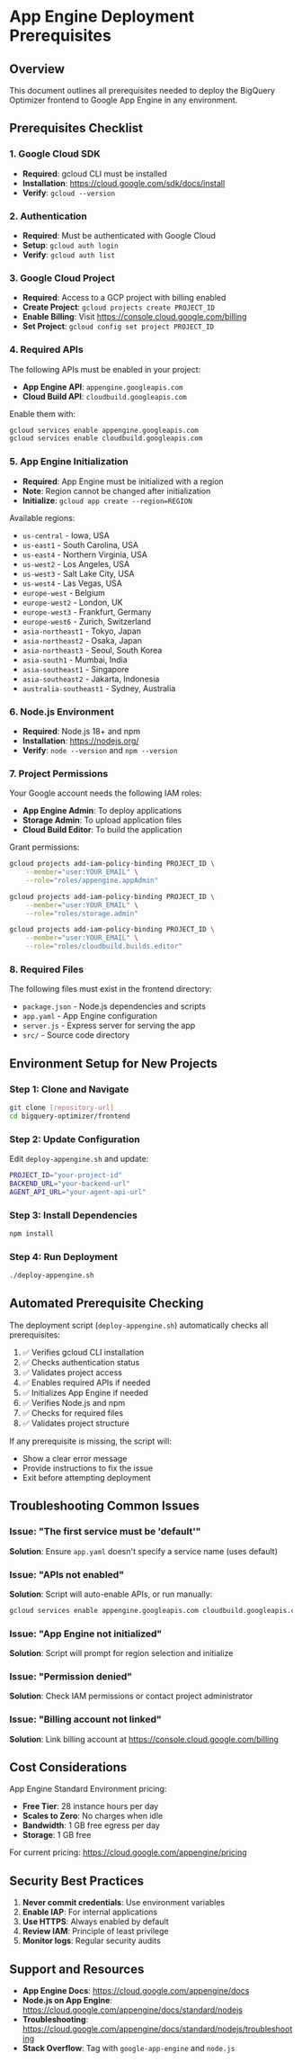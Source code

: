 # App Engine Deployment Prerequisites

## Overview
This document outlines all prerequisites needed to deploy the BigQuery Optimizer frontend to Google App Engine in any environment.

## Prerequisites Checklist

### 1. Google Cloud SDK
- **Required**: gcloud CLI must be installed
- **Installation**: https://cloud.google.com/sdk/docs/install
- **Verify**: `gcloud --version`

### 2. Authentication
- **Required**: Must be authenticated with Google Cloud
- **Setup**: `gcloud auth login`
- **Verify**: `gcloud auth list`

### 3. Google Cloud Project
- **Required**: Access to a GCP project with billing enabled
- **Create Project**: `gcloud projects create PROJECT_ID`
- **Enable Billing**: Visit https://console.cloud.google.com/billing
- **Set Project**: `gcloud config set project PROJECT_ID`

### 4. Required APIs
The following APIs must be enabled in your project:
- **App Engine API**: `appengine.googleapis.com`
- **Cloud Build API**: `cloudbuild.googleapis.com`

Enable them with:
```bash
gcloud services enable appengine.googleapis.com
gcloud services enable cloudbuild.googleapis.com
```

### 5. App Engine Initialization
- **Required**: App Engine must be initialized with a region
- **Note**: Region cannot be changed after initialization
- **Initialize**: `gcloud app create --region=REGION`

Available regions:
- `us-central` - Iowa, USA
- `us-east1` - South Carolina, USA
- `us-east4` - Northern Virginia, USA
- `us-west2` - Los Angeles, USA
- `us-west3` - Salt Lake City, USA
- `us-west4` - Las Vegas, USA
- `europe-west` - Belgium
- `europe-west2` - London, UK
- `europe-west3` - Frankfurt, Germany
- `europe-west6` - Zurich, Switzerland
- `asia-northeast1` - Tokyo, Japan
- `asia-northeast2` - Osaka, Japan
- `asia-northeast3` - Seoul, South Korea
- `asia-south1` - Mumbai, India
- `asia-southeast1` - Singapore
- `asia-southeast2` - Jakarta, Indonesia
- `australia-southeast1` - Sydney, Australia

### 6. Node.js Environment
- **Required**: Node.js 18+ and npm
- **Installation**: https://nodejs.org/
- **Verify**: `node --version` and `npm --version`

### 7. Project Permissions
Your Google account needs the following IAM roles:
- **App Engine Admin**: To deploy applications
- **Storage Admin**: To upload application files
- **Cloud Build Editor**: To build the application

Grant permissions:
```bash
gcloud projects add-iam-policy-binding PROJECT_ID \
    --member="user:YOUR_EMAIL" \
    --role="roles/appengine.appAdmin"

gcloud projects add-iam-policy-binding PROJECT_ID \
    --member="user:YOUR_EMAIL" \
    --role="roles/storage.admin"

gcloud projects add-iam-policy-binding PROJECT_ID \
    --member="user:YOUR_EMAIL" \
    --role="roles/cloudbuild.builds.editor"
```

### 8. Required Files
The following files must exist in the frontend directory:
- `package.json` - Node.js dependencies and scripts
- `app.yaml` - App Engine configuration
- `server.js` - Express server for serving the app
- `src/` - Source code directory

## Environment Setup for New Projects

### Step 1: Clone and Navigate
```bash
git clone [repository-url]
cd bigquery-optimizer/frontend
```

### Step 2: Update Configuration
Edit `deploy-appengine.sh` and update:
```bash
PROJECT_ID="your-project-id"
BACKEND_URL="your-backend-url"
AGENT_API_URL="your-agent-api-url"
```

### Step 3: Install Dependencies
```bash
npm install
```

### Step 4: Run Deployment
```bash
./deploy-appengine.sh
```

## Automated Prerequisite Checking

The deployment script (`deploy-appengine.sh`) automatically checks all prerequisites:

1. ✅ Verifies gcloud CLI installation
2. ✅ Checks authentication status
3. ✅ Validates project access
4. ✅ Enables required APIs if needed
5. ✅ Initializes App Engine if needed
6. ✅ Verifies Node.js and npm
7. ✅ Checks for required files
8. ✅ Validates project structure

If any prerequisite is missing, the script will:
- Show a clear error message
- Provide instructions to fix the issue
- Exit before attempting deployment

## Troubleshooting Common Issues

### Issue: "The first service must be 'default'"
**Solution**: Ensure `app.yaml` doesn't specify a service name (uses default)

### Issue: "APIs not enabled"
**Solution**: Script will auto-enable APIs, or run manually:
```bash
gcloud services enable appengine.googleapis.com cloudbuild.googleapis.com
```

### Issue: "App Engine not initialized"
**Solution**: Script will prompt for region selection and initialize

### Issue: "Permission denied"
**Solution**: Check IAM permissions or contact project administrator

### Issue: "Billing account not linked"
**Solution**: Link billing account at https://console.cloud.google.com/billing

## Cost Considerations

App Engine Standard Environment pricing:
- **Free Tier**: 28 instance hours per day
- **Scales to Zero**: No charges when idle
- **Bandwidth**: 1 GB free egress per day
- **Storage**: 1 GB free

For current pricing: https://cloud.google.com/appengine/pricing

## Security Best Practices

1. **Never commit credentials**: Use environment variables
2. **Enable IAP**: For internal applications
3. **Use HTTPS**: Always enabled by default
4. **Review IAM**: Principle of least privilege
5. **Monitor logs**: Regular security audits

## Support and Resources

- **App Engine Docs**: https://cloud.google.com/appengine/docs
- **Node.js on App Engine**: https://cloud.google.com/appengine/docs/standard/nodejs
- **Troubleshooting**: https://cloud.google.com/appengine/docs/standard/nodejs/troubleshooting
- **Stack Overflow**: Tag with `google-app-engine` and `node.js`